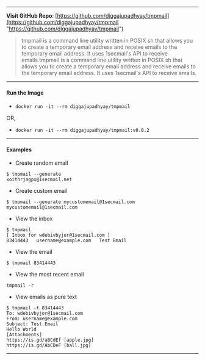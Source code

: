------------
**Visit GitHub Repo**: [https://github.com/diggajupadhyay/tmpmail](https://github.com/diggajupadhyay/tmpmail "https://github.com/diggajupadhyay/tmpmail")

> tmpmail is a command line utility written in POSIX sh that allows you to create a temporary email address and receive emails to the temporary email address. It uses 1secmail's API to receive emails.tmpmail is a command line utility written in POSIX sh that allows you to create a temporary email address and receive emails to the temporary email address. It uses 1secmail's API to receive emails.

------------


#### Run the Image
- `docker run -it --rm diggajupadhyay/tmpmail`

OR,

- `docker run -it --rm diggajupadhyay/tmpmail:v0.0.2`


------------
#### Examples

- Create random email
```shell
$ tmpmail --generate
xoithrjagpx@1secmail.net
```
- Create custom email
```shell
$ tmpmail --generate mycustomemail@1secmail.com
mycustomemail@1secmail.com
```
- View the inbox
```shell
$ tmpmail
[ Inbox for wdebivbyjor@1secmail.com ]
83414443   username@example.com   Test Email
```
- View the email
```shell
$ tmpmail 83414443
```
- View the most recent email
```shell
tmpmail -r
```
- View emails as pure text
```shell
$ tmpmail -t 83414443
To: wdebivbyjor@1secmail.com
From: username@example.com
Subject: Test Email
Hello World
[Attachments]
https://is.gd/aBCdEf [apple.jpg]
https://is.gd/AbCDeF [ball.jpg]
```
------------